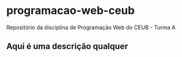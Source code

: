 # programacao-web-ceub
Repositório da disciplina de Programação Web do CEUB - Turma A

## Aqui é uma descrição qualquer